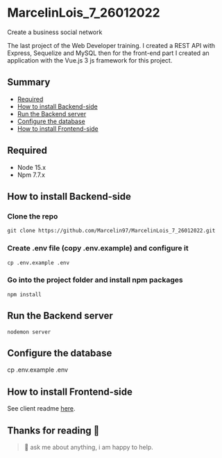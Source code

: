 # MarcelinLois_7_26012022
Create a business social network

The last project of the Web Developer training.
I created a REST API with Express, Sequelize and MySQL then for the front-end part I created an application with the Vue.js 3 js framework for this project.

## Summary
 - [Required](#required)
 - [How to install Backend-side](#how-to-install-backend-side)
 - [Run the Backend server](#run-the-backend-server)
 - [Configure the database](#configure-the-database)
 - [How to install Frontend-side](#how-to-install-frontend-side)

 ## Required

* Node 15.x
* Npm 7.7.x


## How to install Backend-side

### Clone the repo

```
git clone https://github.com/Marcelin97/MarcelinLois_7_26012022.git

```

### Create .env file (copy .env.example) and configure it

```
cp .env.example .env

```

### Go into the project folder and install npm packages

```
npm install

```

## Run the Backend server

```
nodemon server

```

## Configure the database

cp .env.example .env
  

## How to install Frontend-side

See client readme [here](https://github.com/Marcelin97/MarcelinLois_7_26012022/tree/main/front#readme).

## Thanks for reading 🙇
> 💬 ask me about anything, i am happy to help.